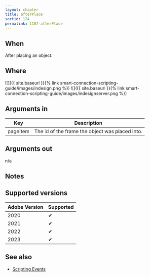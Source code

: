 ```yaml
---
layout: chapter
title: afterPlace
sortid: 124
permalink: 1187-afterPlace
---
```


## When

After placing an object.

## Where

![]({{ site.baseurl }}{% link smart-connection-scripting-guide/images/indesign.png %}) ![]({{ site.baseurl }}{% link smart-connection-scripting-guide/images/indesignserver.png %})

## Arguments in

| Key      | Description                                     |
| -------- | ----------------------------------------------- |
| pageitem | The id of the frame the object was placed into. |

## Arguments out

n/a

## Notes

## Supported versions

| Adobe Version | Supported |
| ------------- | --------- |
| 2020          | ✔         |
| 2021          | ✔         |
| 2022          | ✔         |
| 2023          | ✔         |

## See also

- [Scripting Events](./index.md)
